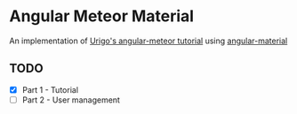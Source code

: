 # Angular Meteor Material

An implementation of [Urigo's angular-meteor tutorial](https://angularjs.meteor.com/tutorial) using [angular-material](https://material.angularjs.org/#/getting-started)

## TODO
- [x] Part 1 - Tutorial
- [ ] Part 2 - User management